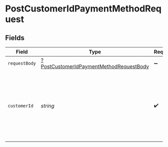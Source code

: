 # PostCustomerIdPaymentMethodRequest


## Fields

| Field                                                                                                        | Type                                                                                                         | Required                                                                                                     | Description                                                                                                  |
| ------------------------------------------------------------------------------------------------------------ | ------------------------------------------------------------------------------------------------------------ | ------------------------------------------------------------------------------------------------------------ | ------------------------------------------------------------------------------------------------------------ |
| `requestBody`                                                                                                | [?PostCustomerIdPaymentMethodRequestBody](../../models/operations/PostCustomerIdPaymentMethodRequestBody.md) | :heavy_minus_sign:                                                                                           | N/A                                                                                                          |
| `customerId`                                                                                                 | *string*                                                                                                     | :heavy_check_mark:                                                                                           | The Customer identifier. Represents the Customer that this operation is going to be executed for.            |